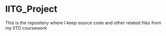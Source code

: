 # IITG_Project
This is the repository where I keep source code and other related files from my IITG coursework
